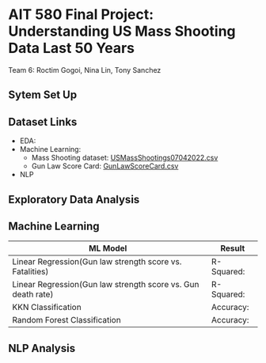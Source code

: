 # AIT 580 Final Project:<br/>Understanding US Mass Shooting Data Last 50 Years
  Team 6: Roctim Gogoi, Nina Lin, Tony Sanchez
## Sytem Set Up

## Dataset Links
* EDA:
* Machine Learning: 
   - Mass Shooting dataset: [USMassShootings07042022.csv](https://github.com/linxiuyun93/AIT580_Team6_Final-Project/blob/main/USMassShootings07042022.csv)
   - Gun Law Score Card: [GunLawScoreCard.csv](https://github.com/linxiuyun93/AIT580_Team6_Final-Project/blob/main/GunLawScoreCard.csv)
* NLP

## Exploratory Data Analysis

## Machine Learning
|ML Model|Result|
|--------|------|
|Linear Regression(Gun law strength score vs. Fatalities)|R-Squared: |
|Linear Regression(Gun law strength score vs. Gun death rate)|R-Squared: |
|KKN Classification|Accuracy:  |
|Random Forest Classification|Accuracy: |
## NLP Analysis

